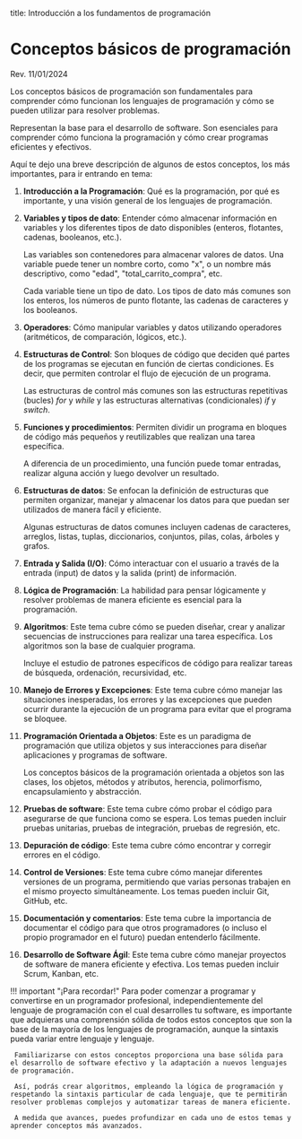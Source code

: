 title: Introducción a los fundamentos de programación

# Conceptos básicos de programación

<label class="revision">Rev. 11/01/2024</label>

Los conceptos básicos de programación son fundamentales para comprender cómo funcionan los lenguajes de programación y cómo se pueden utilizar para resolver problemas.

Representan la base para el desarrollo de software. Son esenciales para comprender cómo funciona la programación y cómo crear programas eficientes y efectivos. 

Aquí te dejo una breve descripción de algunos de estos conceptos, los más importantes, para ir entrando en tema: 

1. **Introducción a la Programación**: Qué es la programación, por qué es importante, y una visión general de los lenguajes de programación.

1. **Variables y tipos de dato**: Entender cómo almacenar información en variables y los diferentes tipos de dato disponibles (enteros, flotantes, cadenas, booleanos, etc.).

     Las variables son contenedores para almacenar valores de datos. Una variable puede tener un nombre corto, como "x", o un nombre más descriptivo, como "edad", "total_carrito_compra", etc.

     Cada variable tiene un tipo de dato. Los tipos de dato más comunes son los enteros, los números de punto flotante, las cadenas de caracteres y los booleanos.

1. **Operadores**: Cómo manipular variables y datos utilizando operadores (aritméticos, de comparación, lógicos, etc.).

1. **Estructuras de Control**: Son bloques de código que deciden qué partes de los programas se ejecutan en función de ciertas condiciones. Es decir, que permiten controlar el flujo de ejecución de un programa.

     Las estructuras de control más comunes son las estructuras repetitivas (bucles) _for_ y _while_ y las estructuras alternativas (condicionales) _if_ y _switch_.

1. **Funciones y procedimientos**: Permiten dividir un programa en bloques de código más pequeños y reutilizables que realizan una tarea específica. 

     A diferencia de un procedimiento, una función puede tomar entradas, realizar alguna acción y luego devolver un resultado.

1. **Estructuras de datos**: Se enfocan la definición de estructuras que permiten organizar, manejar y almacenar los datos para que puedan ser utilizados de manera fácil y eficiente. 

     Algunas estructuras de datos comunes incluyen cadenas de caracteres, arreglos, listas, tuplas, diccionarios, conjuntos, pilas, colas, árboles y grafos.

1. **Entrada y Salida (I/O)**: Cómo interactuar con el usuario a través de la entrada (input) de datos y la salida (print) de información.

1. **Lógica de Programación**: La habilidad para pensar lógicamente y resolver problemas de manera eficiente es esencial para la programación. 

1. **Algoritmos**: Este tema cubre cómo se pueden diseñar, crear y analizar secuencias de instrucciones para realizar una tarea específica. Los algoritmos son la base de cualquier programa.

     Incluye el estudio de patrones específicos de código para realizar tareas de búsqueda, ordenación, recursividad, etc.

1. **Manejo de Errores y Excepciones**: Este tema cubre cómo manejar las situaciones inesperadas, los errores y las excepciones que pueden ocurrir durante la ejecución de un programa para evitar que el programa se bloquee.

1. **Programación Orientada a Objetos**: Este es un paradigma de programación que utiliza objetos y sus interacciones para diseñar aplicaciones y programas de software.

     Los conceptos básicos de la programación orientada a objetos son las clases, los objetos, métodos y atributos, herencia, polimorfismo, encapsulamiento y abstracción. 

1. **Pruebas de software**: Este tema cubre cómo probar el código para asegurarse de que funciona como se espera. Los temas pueden incluir pruebas unitarias, pruebas de integración, pruebas de regresión, etc.

1. **Depuración de código**: Este tema cubre cómo encontrar y corregir errores en el código.

1. **Control de Versiones**: Este tema cubre cómo manejar diferentes versiones de un programa, permitiendo que varias personas trabajen en el mismo proyecto simultáneamente. Los temas pueden incluir Git, GitHub, etc.

1. **Documentación y comentarios**: Este tema cubre la importancia de documentar el código para que otros programadores (o incluso el propio programador en el futuro) puedan entenderlo fácilmente.

1. **Desarrollo de Software Ágil**: Este tema cubre cómo manejar proyectos de software de manera eficiente y efectiva. Los temas pueden incluir Scrum, Kanban, etc.

!!! important "¡Para recordar!"
     Para poder comenzar a programar y convertirse en un programador profesional, independientemente del lenguaje de programación con el cual desarrolles tu software, es importante que adquieras una comprensión sólida de todos estos conceptos que son la base de la mayoría de los lenguajes de programación, aunque la sintaxis pueda variar entre lenguaje y lenguaje. 

     Familiarizarse con estos conceptos proporciona una base sólida para el desarrollo de software efectivo y la adaptación a nuevos lenguajes de programación.
     
     Así, podrás crear algoritmos, empleando la lógica de programación y respetando la sintaxis particular de cada lenguaje, que te permitirán resolver problemas complejos y automatizar tareas de manera eficiente.

     A medida que avances, puedes profundizar en cada uno de estos temas y aprender conceptos más avanzados.
